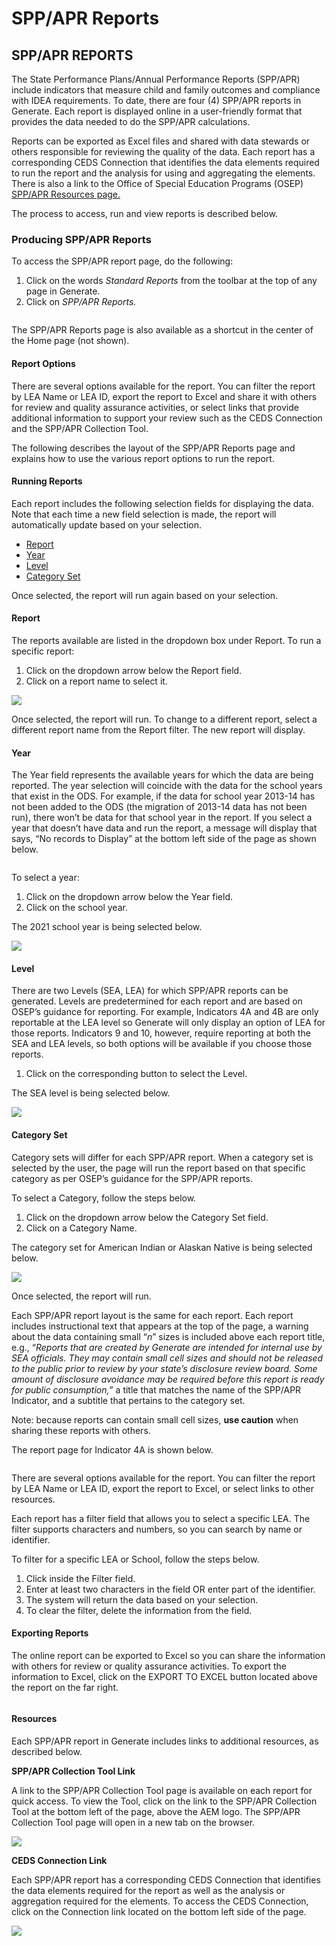 # SPP/APR Reports

## SPP/APR REPORTS <a href="#spp-apr_reports" id="spp-apr_reports"></a>

The State Performance Plans/Annual Performance Reports (SPP/APR) include indicators that measure child and family outcomes and compliance with IDEA requirements. To date, there are four (4) SPP/APR reports in Generate. Each report is displayed online in a user-friendly format that provides the data needed to do the SPP/APR calculations.

Reports can be exported as Excel files and shared with data stewards or others responsible for reviewing the quality of the data. Each report has a corresponding CEDS Connection that identifies the data elements required to run the report and the analysis for using and aggregating the elements. There is also a link to the Office of Special Education Programs (OSEP) [SPP/APR Resources page.](https://osep.communities.ed.gov/#program)

The process to access, run and view reports is described below.

### Producing SPP/APR Reports <a href="#producing_spp-apr_reports" id="producing_spp-apr_reports"></a>

To access the SPP/APR report page, do the following:

1. Click on the words _Standard Reports_ from the toolbar at the top of any page in Generate.
2. Click on _SPP/APR Reports._

<img src="../../../.gitbook/assets/image (146).png" alt="" data-size="original">



The SPP/APR Reports page is also available as a shortcut in the center of the Home page (not shown).

#### Report Options <a href="#report_options" id="report_options"></a>

There are several options available for the report. You can filter the report by LEA Name or LEA ID, export the report to Excel and share it with others for review and quality assurance activities, or select links that provide additional information to support your review such as the CEDS Connection and the SPP/APR Collection Tool.

The following describes the layout of the SPP/APR Reports page and explains how to use the various report options to run the report.

#### Running Reports <a href="#toc113439056" id="toc113439056"></a>

Each report includes the following selection fields for displaying the data. Note that each time a new field selection is made, the report will automatically update based on your selection.

* [Report](spp-apr-reports.md#report)
* [Year](spp-apr-reports.md#year)
* [Level](spp-apr-reports.md#level)
* [Category Set](spp-apr-reports.md#category-set)

Once selected, the report will run again based on your selection.

#### **Report**

The reports available are listed in the dropdown box under Report. To run a specific report:

1. Click on the dropdown arrow below the Report field.
2. Click on a report name to select it.

![](<../../../.gitbook/assets/image (35).png>)



Once selected, the report will run. To change to a different report, select a different report name from the Report filter. The new report will display.

#### Year

The Year field represents the available years for which the data are being reported. The year selection will coincide with the data for the school years that exist in the ODS. For example, if the data for school year 2013-14 has not been added to the ODS (the migration of 2013-14 data has not been run), there won’t be data for that school year in the report. If you select a year that doesn’t have data and run the report, a message will display that says, “No records to Display” at the bottom left side of the page as shown below.

<figure><img src="../../../.gitbook/assets/image (29).png" alt=""><figcaption></figcaption></figure>

To select a year:

1. Click on the dropdown arrow below the Year field.
2. Click on the school year.

The 2021 school year is being selected below.

![](<../../../.gitbook/assets/image (34).png>)

#### Level

There are two Levels (SEA, LEA) for which SPP/APR reports can be generated. Levels are predetermined for each report and are based on OSEP’s guidance for reporting. For example, Indicators 4A and 4B are only reportable at the LEA level so Generate will only display an option of LEA for those reports. Indicators 9 and 10, however, require reporting at both the SEA and LEA levels, so both options will be available if you choose those reports.

1. Click on the corresponding button to select the Level.&#x20;

The SEA level is being selected below.

![](<../../../.gitbook/assets/image (125).png>)

#### Category Set

Category sets will differ for each SPP/APR report. When a category set is selected by the user, the page will run the report based on that specific category as per OSEP’s guidance for the SPP/APR reports.

To select a Category, follow the steps below.

1. Click on the dropdown arrow below the Category Set field.
2. Click on a Category Name.

The category set for American Indian or Alaskan Native is being selected below.

![](<../../../.gitbook/assets/image (112).png>)

Once selected, the report will run.

Each SPP/APR report layout is the same for each report. Each report includes instructional text that appears at the top of the page, a warning about the data containing small “_n_” sizes is included above each report title, e.g., “_Reports that are created by Generate are intended for internal use by SEA officials. They may contain small cell sizes and should not be released to the public prior to review by your state’s disclosure review board. Some amount of disclosure avoidance may be required before this report is ready for public consumption,_” a title that matches the name of the SPP/APR Indicator, and a subtitle that pertains to the category set.

Note: because reports can contain small cell sizes, **use caution** when sharing these reports with others.&#x20;

The report page for Indicator 4A is shown below.

<figure><img src="../../../.gitbook/assets/image (66).png" alt=""><figcaption></figcaption></figure>

There are several options available for the report. You can filter the report by LEA Name or LEA ID, export the report to Excel, or select links to other resources.

Each report has a filter field that allows you to select a specific LEA. The filter supports characters and numbers, so you can search by name or identifier.

To filter for a specific LEA or School, follow the steps below.

1. Click inside the Filter field.
2. Enter at least two characters in the field OR enter part of the identifier.
3. The system will return the data based on your selection.
4. To clear the filter, delete the information from the field.

#### Exporting Reports <a href="#toc113439057" id="toc113439057"></a>

The online report can be exported to Excel so you can share the information with others for review or quality assurance activities. To export the information to Excel, click on the EXPORT TO EXCEL button located above the report on the far right.

<figure><img src="../../../.gitbook/assets/image (122).png" alt=""><figcaption></figcaption></figure>

#### Resources <a href="#toc113439058" id="toc113439058"></a>

Each SPP/APR report in Generate includes links to additional resources, as described below.

**SPP/APR Collection Tool Link**

A link to the SPP/APR Collection Tool page is available on each report for quick access. To view the Tool, click on the link to the SPP/APR Collection Tool at the bottom left of the page, above the AEM logo. The SPP/APR Collection Tool page will open in a new tab on the browser.

![](<../../../.gitbook/assets/image (33).png>)

**CEDS Connection Link**

Each SPP/APR report has a corresponding CEDS Connection that identifies the data elements required for the report as well as the analysis or aggregation required for the elements. To access the CEDS Connection, click on the Connection link located on the bottom left side of the page.

![](<../../../.gitbook/assets/image (39).png>)
